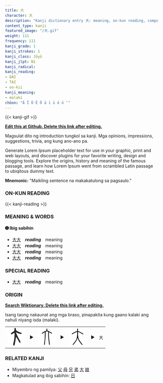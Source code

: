 ```yaml
---
title: 大
character: 大
description: "Kanji dictionary entry 大: meaning, on-kun reading, compounds, origin, related kanji"
content_type: kanji
featured_image: "/大.gif"
weight: 111
frequency: 111
kanji_grade: 1
kanji_strokes: 1
kanji_class: Jōyō
kanji_jlpt: N1
kanji_radical: 
kanji_reading: 
- DAI
- TAI
- oo-kii
kanji_meaning:
- malaki
chōon: "Ā Ī Ū Ē Ō ā ī ū ē ō ’"
---
```

[//]: # (Don't edit the line below. Kanji animated GIF code is automatically generated.)
{{< kanji-gif >}}

[//]: # (Edit below this line.)

**[Edit this at Github. Delete this link after editing.](https://github.com/tim0g/tim/tree/main/content/kanji/大/index.md)**

Magsulat dito ng introduction tungkol sa kanji. Mga opinions, impressions, suggestions, trivia, ang kung ano-ano pa.

Generate Lorem Ipsum placeholder text for use in your graphic, print and web layouts, and discover plugins for your favorite writing, design and blogging tools. Explore the origins, history and meaning of the famous passage, and learn how Lorem Ipsum went from scrambled Latin passage to ubiqitous dummy text.
 
**Mnemonic:** "Maikling sentence na makakatulong sa pagsaulo."

### ON-KUN READING

[//]: # (Don't edit the line below. ON-KUN READING code is automatically generated.)
{{< kanji-reading >}}

### MEANING & WORDS

#### ➊ **Ibig sabihin**
  - [大](../大)[大](../大)　***reading***　meaning
  - [大](../大)[大](../大)　***reading***　meaning
  - [大](../大)[大](../大)　***reading***　meaning
  - [大](../大)[大](../大)　***reading***　meaning

### SPECIAL READING
  - [大](../大)[大](../大)　***reading***　meaning

### ORIGIN

**[Search Wiktionary. Delete this link after editing.](https://wiktionary.org/wiki/大)**

Isang taong nakaunat ang mga braso, pinapakita kung gaano kalaki ang nahuli niyang isda (malaki).

<table class="kanji-table"><tr><td>
<img src="60px-大-oracle-zhouyuan.svg.png">
</td><td>▶</td><td>
<img src="60px-大-zhou.svg.png">
</td><td>▶</td><td>
<img src="60px-大-seal.svg.png">
</td><td>▶</td>
<td class="kanji-origin">大</td>
</tr></table>

### RELATED KANJI
- Miyembro ng pamilya: [父](../父) [母](../母) [兄](../兄) [弟](../弟) [大](../大) [娘](../娘)
- Magkatulad ang ibig sabihin: [日](../日)
